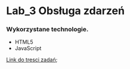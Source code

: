 # Lab_3 Obsługa zdarzeń

### Wykorzystane technologie.
* HTML5
* JavaScript

[Link do tresci zadań](https://github.com/kartofelek007/zadania-podstawy/tree/master/3-funkcje/1-zadania);
